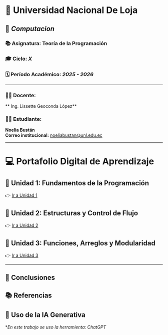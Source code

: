 # 🏫 **Universidad Nacional De Loja**

## 💼 *Computacion*
### 📚 Asignatura: **Teoría de la Programación**
### 🎓 Ciclo: *X*
### 🗓️ Período Académico: *2025 - 2026*

---

### 👨‍🏫 Docente:
** Ing. Lissette Geoconda López**

### 👨‍🎓 Estudiante:
**Noelia Bustán**  
**Correo institucional:** noeliabustan@unl.edu.ec

---

# 💻 **Portafolio Digital de Aprendizaje**

## 🧩 Unidad 1: Fundamentos de la Programación
👉 [Ir a Unidad 1](unidad1.md)

## 🧮 Unidad 2: Estructuras y Control de Flujo
👉 [Ir a Unidad 2]()

## 🧠 Unidad 3: Funciones, Arreglos y Modularidad
👉 [Ir a Unidad 3]()

---

## 🧾 Conclusiones

## 📚 Referencias

## 🤖 Uso de la IA Generativa
**En este trabajo se uso la herramienta: ChatGPT*  
